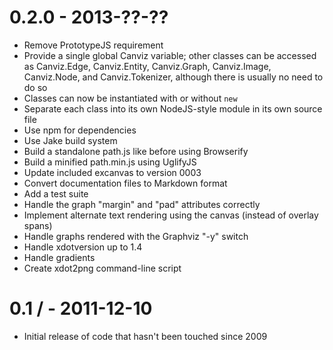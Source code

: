 0.2.0 - 2013-??-??
==================

* Remove PrototypeJS requirement
* Provide a single global Canviz variable; other classes can be accessed as Canviz.Edge, Canviz.Entity, Canviz.Graph, Canviz.Image, Canviz.Node, and Canviz.Tokenizer, although there is usually no need to do so
* Classes can now be instantiated with or without `new`
* Separate each class into its own NodeJS-style module in its own source file
* Use npm for dependencies
* Use Jake build system
* Build a standalone path.js like before using Browserify
* Build a minified path.min.js using UglifyJS
* Update included excanvas to version 0003
* Convert documentation files to Markdown format
* Add a test suite
* Handle the graph "margin" and "pad" attributes correctly
* Implement alternate text rendering using the canvas (instead of overlay spans)
* Handle graphs rendered with the Graphviz "-y" switch
* Handle xdotversion up to 1.4
* Handle gradients
* Create xdot2png command-line script

0.1 / - 2011-12-10
==================

* Initial release of code that hasn't been touched since 2009
